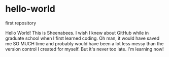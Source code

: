 # hello-world
first repository

Hello World! This is Sheenabees. I wish I knew about GitHub while in graduate school when I first learned coding.
Oh man, it would have saved me SO MUCH time and probably would have been a lot less messy than the version control I created for myself.
But it's never too late. I'm learning now!
